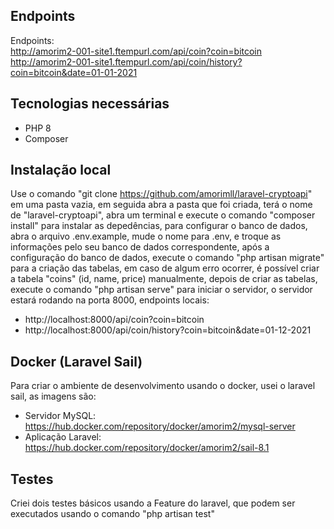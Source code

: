 ## Endpoints

Endpoints: <br>
http://amorim2-001-site1.ftempurl.com/api/coin?coin=bitcoin <br>
http://amorim2-001-site1.ftempurl.com/api/coin/history?coin=bitcoin&date=01-01-2021

## Tecnologias necessárias

* PHP 8
* Composer

## Instalação local

Use o comando "git clone https://github.com/amorimll/laravel-cryptoapi" em uma pasta vazia, em seguida abra a pasta que foi criada, terá o nome de "laravel-cryptoapi", abra um terminal e execute o comando "composer install" para instalar as depedências, para configurar o banco de dados, abra o arquivo .env.example, mude o nome para .env, e troque as informações pelo seu banco de dados correspondente, após a configuração do banco de dados, execute o comando "php artisan migrate" para a criação das tabelas, em caso de algum erro ocorrer, é possível criar a tabela "coins" (id, name, price) manualmente, depois de criar as tabelas, execute o comando "php artisan serve" para iniciar o servidor, o servidor estará rodando na porta 8000, endpoints locais:

* http://localhost:8000/api/coin?coin=bitcoin
* http://localhost:8000/api/coin/history?coin=bitcoin&date=01-12-2021

## Docker (Laravel Sail)

Para criar o ambiente de desenvolvimento usando o docker, usei o laravel sail, as imagens são:

* Servidor MySQL: https://hub.docker.com/repository/docker/amorim2/mysql-server
* Aplicação Laravel: https://hub.docker.com/repository/docker/amorim2/sail-8.1

## Testes

Criei dois testes básicos usando a Feature do laravel, que podem ser executados usando o comando "php artisan test"
